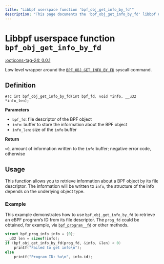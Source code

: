 ```yaml
---
title: "Libbpf userspace function 'bpf_obj_get_info_by_fd'"
description: "This page documents the 'bpf_obj_get_info_by_fd' libbpf userspace function, including its definition, usage, and examples."
---
```

# Libbpf userspace function `bpf_obj_get_info_by_fd`

<!-- [LIBBPF_TAG] -->
[:octicons-tag-24: 0.0.1](https://github.com/libbpf/libbpf/releases/tag/v0.0.1)
<!-- [/LIBBPF_TAG] -->

Low level wrapper around the [`BPF_OBJ_GET_INFO_BY_FD`](../../../linux/syscall/BPF_OBJ_GET_INFO_BY_FD.md) syscall command.

## Definition

`#!c int bpf_obj_get_info_by_fd(int bpf_fd, void *info, __u32 *info_len);`

**Parameters**

- `bpf_fd`: file descriptor of the BPF object
- `info`: buffer to store the information about the BPF object
- `info_len`: size of the `info` buffer

**Return**

`>0`, amount of information written to the `info` buffer; negative error code, otherwise

## Usage

This function allows you to retrieve information about a BPF object by its file descriptor. The information will be written to `info`, the structure of the info depends on the underlying object type.

### Example

This example demonstrates how to use `bpf_obj_get_info_by_fd` to retrieve an eBPF program’s ID from its file descriptor.
The `prog_fd` could be obtained, for example, via [`bpf_program__fd`](bpf_program__fd.md) or other methods.

```c
struct bpf_prog_info info = {0};
__u32 len = sizeof(info);
if (bpf_obj_get_info_by_fd(prog_fd, &info, &len) < 0)
    printf("Failed to get info\n");
else
    printf("Program ID: %u\n", info.id);
```
